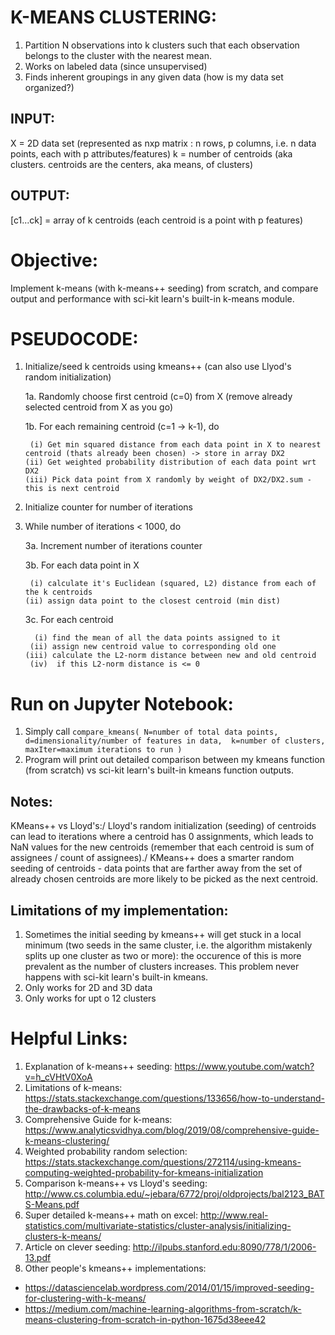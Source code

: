 # K-MEANS CLUSTERING:
1. Partition N observations into k clusters such that each observation belongs to the cluster with the nearest mean. 
2. Works on labeled data (since unsupervised)
3. Finds inherent groupings in any given data (how is my data set organized?)

## INPUT:
X = 2D data set (represented as nxp matrix : n rows, p columns, i.e. n data points, each with p attributes/features)
k = number of centroids (aka clusters. centroids are the centers, aka means, of clusters)

## OUTPUT:
[c1...ck] = array of k centroids (each centroid is a point with p features)

# Objective:
Implement k-means (with k-means++ seeding) from scratch, and compare output and performance with sci-kit learn's built-in k-means module.

# PSEUDOCODE:
1. Initialize/seed k centroids using kmeans++ (can also use Llyod's random initialization)

   1a. Randomly choose first centroid (c=0) from X (remove already selected centroid from X as you go)
   
   1b. For each remaining centroid (c=1 -> k-1), do
  
        (i) Get min squared distance from each data point in X to nearest centroid (thats already been chosen) -> store in array DX2
       (ii) Get weighted probability distribution of each data point wrt DX2
       (iii) Pick data point from X randomly by weight of DX2/DX2.sum - this is next centroid
     
2. Initialize counter for number of iterations

3. While number of iterations < 1000, do

    3a. Increment number of iterations counter
    
    3b. For each data point in X
    
        (i) calculate it's Euclidean (squared, L2) distance from each of the k centroids 
       (ii) assign data point to the closest centroid (min dist)
       
    3c. For each centroid
    
         (i) find the mean of all the data points assigned to it
        (ii) assign new centroid value to corresponding old one
       (iii) calculate the L2-norm distance between new and old centroid
        (iv)  if this L2-norm distance is <= 0

 # Run on Jupyter Notebook:
 1. Simply call 
 `compare_kmeans( N=number of total data points, 
                  d=dimensionality/number of features in data, 
                  k=number of clusters, 
                  maxIter=maximum iterations to run )`
2. Program will print out detailed comparison between my kmeans function (from scratch) vs sci-kit learn's built-in kmeans function outputs.

## Notes:
KMeans++ vs Lloyd's:/
Lloyd's random initialization (seeding) of centroids can lead to iterations where a centroid has 0 assignments, which leads to NaN values for the new centroids (remember that each centroid is sum of assignees / count of assignees)./
KMeans++ does a smarter random seeding of centroids - data points that are farther away from the set of already chosen centroids are more likely to be picked as the next centroid.

## Limitations of my implementation:
1. Sometimes the initial seeding by kmeans++ will get stuck in a local minimum (two seeds in the same cluster, i.e. the algorithm mistakenly splits up one cluster as two or more): the occurence of this is more prevalent as the number of clusters increases. This problem never happens with sci-kit learn's built-in kmeans. 
2. Only works for 2D and 3D data
3. Only works for upt o 12 clusters

# Helpful Links:
1. Explanation of k-means++ seeding: https://www.youtube.com/watch?v=h_cVHtV0XoA
2. Limitations of k-means: https://stats.stackexchange.com/questions/133656/how-to-understand-the-drawbacks-of-k-means
3. Comprehensive Guide for k-means: https://www.analyticsvidhya.com/blog/2019/08/comprehensive-guide-k-means-clustering/
4. Weighted probability random selection: https://stats.stackexchange.com/questions/272114/using-kmeans-computing-weighted-probability-for-kmeans-initialization
5. Comparison k-means++ vs Lloyd's seeding: http://www.cs.columbia.edu/~jebara/6772/proj/oldprojects/bal2123_BATS-Means.pdf
6. Super detailed k-means++ math on excel: http://www.real-statistics.com/multivariate-statistics/cluster-analysis/initializing-clusters-k-means/
7. Article on clever seeding: http://ilpubs.stanford.edu:8090/778/1/2006-13.pdf
8. Other people's kmeans++ implementations:
  * https://datasciencelab.wordpress.com/2014/01/15/improved-seeding-for-clustering-with-k-means/
  * https://medium.com/machine-learning-algorithms-from-scratch/k-means-clustering-from-scratch-in-python-1675d38eee42
